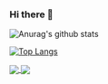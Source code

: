 ### Hi there 👋


![Anurag's github stats](https://github-readme-stats.vercel.app/api?username=DEVBenSon&show_icons=true&theme=dark)

[![Top Langs](https://github-readme-stats.vercel.app/api/top-langs/?username=DaneEveritt&layout=compact)](https://github.com/anuraghazra/github-readme-stats)


<a href="https://github.com/DEVBenSon/pterodactyl-eggs">
  <img align="center" src="https://github-readme-stats.vercel.app/api/pin/?username=DEVBenSon&repo=pterodactyl-eggs" />
</a>
<a href="https://github.com/DEVBenSon/FiveM-Car-Packs">
  <img align="center" src="https://github-readme-stats.vercel.app/api/pin/?username=DEVBenSon&repo=FiveM-Car-Packs" />
</a>
